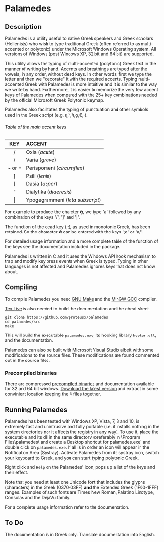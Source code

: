 # Palamedes

## Description 

Palamedes is a utility  useful to native Greek speakers and Greek scholars
(Hellenists) who wish to type traditional Greek (often referred to as
multi-accented or polytonic) under the Microsoft Windows Operating system.
All versions of Windows (post Windows XP, 32 bit and 64 bit) are supported.  

This utility  allows the typing of multi-accented (polytonic) Greek text in
the manner of writing by hand. Accents and breathings are typed after the
vowels, in any order, without dead keys. In other words, first we type the
letter and then we "decorate" it with the required accents. Typing
multi-accented Greek with Palamedes is more intuitive and it is similar to
the way we write by hand. Furthermore, it is easier to memorize the very few
accent keys of Palamedes when compared with the 25+ key combinations needed
by the official Microsoft Greek Polytonic keymap.

Palamedes also facilitates the typing of punctuation and other symbols used
in the Greek script (e.g. ϗ,Ϟ,Ϡ,ϙ,€,·). 

###### Table of the main accent keys

| KEY          |     ACCENT          |
|:------------:|:------------------- |
|/             | Oxia (*acute*)
|\             | Varia (*grave*)
|~ or =        | Perispomeni (*circumflex*)
|]             | Psili  (*lenis*)
|[             | Dasia (*asper*)
|"             | Dialytika (*diaeresis*)
|\|            | Ypogegrammeni (*Iota subscript*)

For example to produce the charcter **ᾄ**, we type 'a' followed by 
any combination of the keys '/', ']' and '|'.

The function of the dead key (;:), as used in monotonic Greek, 
has been retained. So the character **ά** can be entered with the keys
';a' or 'a/'.

For detailed usage information and a more complete table of the function of
the keys see the documentation included in the package.

Palamedes is written in C and it uses the Windows API hook mechanism to trap
and modify key press events when Greek is typed. Typing in other
languages is not affected and Palamedes ignores keys that does not know
about.


## Compiling

To compile Palamedes you need [GNU Make](https://www.gnu.org/software/make/)
and the [MinGW GCC](http://www.mingw.org/) compiler. 

[Tex Live](https://www.tug.org/texlive/) is also needed to build the documentation and the cheat sheet.

    git clone https://github.com/proteusx/palamedes
    cd palamedes/src
    make

This will build the executable `palamedes.exe`, its hooking library
`hooker.dll`, and the documentation. 

Palamedes can also be built with Microsoft Visual Studio albeit with some
modifications to the source files. These modifications are found commented
out in the source files.

### Precompiled binaries

There are compressed [precompiled binaries](https://github.com/proteusx/Palamedes/releases)
and documentation available for 32 and 64 bit windows. [Download the latest version](https://github.com/proteusx/Palamedes/releases) and extract
in some convinient location keeping the 4 files together.

## Running Palamedes

Palamedes has been tested with Windows XP, Vista, 7, 8 and 10, is extremely
fast and unintrusive and fully portable (i.e. it installs nothing in the system
directories nor it affects the registry in any way).  To use it, place the
executable and its dll in the same directory (preferably in \Program
Files\palamedes\ and create a Desktop shortcut for palamedes.exe) and double
click on `palamedes.exe`. If all is in order an icon will appear in the
Notification Area (Systray).  Activate Palamedes from its systray icon, switch
your keyboard to Greek, and you can start typing polytonic Greek. 

Right click and `Help` on the Palamedes' icon, pops up a list of the keys
and their effect. 

Note that you need at least one Unicode font that includes the glyphs
(characters) in the Greek (0370-03FF) **and** the Extended Greek
(1F00-1FFF) ranges. Examples of such fonts are Times New Roman, Palatino
Linotype, Consolas and the DejaVu family.

For a complete usage information refer to the documentation.

## To Do

The documentation is in Greek only. 
Translate documentation into English.
